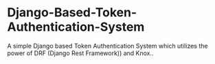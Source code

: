 # Django-Based-Token-Authentication-System
A simple Django based Token Authentication System which utilizes the power of DRF (Django Rest Framework)) and Knox..

